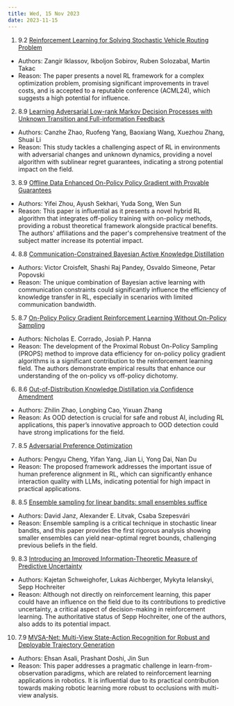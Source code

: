 ```yaml
---
title: Wed, 15 Nov 2023
date: 2023-11-15
---
```

1. 9.2 [Reinforcement Learning for Solving Stochastic Vehicle Routing Problem](https://arxiv.org/abs/2311.07708)
* Authors: Zangir Iklassov, Ikboljon Sobirov, Ruben Solozabal, Martin Takac
* Reason: The paper presents a novel RL framework for a complex optimization problem, promising significant improvements in travel costs, and is accepted to a reputable conference (ACML24), which suggests a high potential for influence.

2. 8.9 [Learning Adversarial Low-rank Markov Decision Processes with Unknown Transition and Full-information Feedback](https://arxiv.org/abs/2311.07876)
* Authors: Canzhe Zhao, Ruofeng Yang, Baoxiang Wang, Xuezhou Zhang, Shuai Li
* Reason: This study tackles a challenging aspect of RL in environments with adversarial changes and unknown dynamics, providing a novel algorithm with sublinear regret guarantees, indicating a strong potential impact on the field.

3. 8.9 [Offline Data Enhanced On-Policy Policy Gradient with Provable Guarantees](https://arxiv.org/abs/2311.08384)
* Authors: Yifei Zhou, Ayush Sekhari, Yuda Song, Wen Sun
* Reason: This paper is influential as it presents a novel hybrid RL algorithm that integrates off-policy training with on-policy methods, providing a robust theoretical framework alongside practical benefits. The authors' affiliations and the paper's comprehensive treatment of the subject matter increase its potential impact.

4. 8.8 [Communication-Constrained Bayesian Active Knowledge Distillation](https://arxiv.org/abs/2311.08053)
* Authors: Victor Croisfelt, Shashi Raj Pandey, Osvaldo Simeone, Petar Popovski
* Reason: The unique combination of Bayesian active learning with communication constraints could significantly influence the efficiency of knowledge transfer in RL, especially in scenarios with limited communication bandwidth.

5. 8.7 [On-Policy Policy Gradient Reinforcement Learning Without On-Policy Sampling](https://arxiv.org/abs/2311.08290)
* Authors: Nicholas E. Corrado, Josiah P. Hanna
* Reason: The development of the Proximal Robust On-Policy Sampling (PROPS) method to improve data efficiency for on-policy policy gradient algorithms is a significant contribution to the reinforcement learning field. The authors demonstrate empirical results that enhance our understanding of the on-policy vs off-policy dichotomy.

6. 8.6 [Out-of-Distribution Knowledge Distillation via Confidence Amendment](https://arxiv.org/abs/2311.07975)
* Authors: Zhilin Zhao, Longbing Cao, Yixuan Zhang
* Reason: As OOD detection is crucial for safe and robust AI, including RL applications, this paper’s innovative approach to OOD detection could have strong implications for the field.

7. 8.5 [Adversarial Preference Optimization](https://arxiv.org/abs/2311.08045)
* Authors: Pengyu Cheng, Yifan Yang, Jian Li, Yong Dai, Nan Du
* Reason: The proposed framework addresses the important issue of human preference alignment in RL, which can significantly enhance interaction quality with LLMs, indicating potential for high impact in practical applications.

8. 8.5 [Ensemble sampling for linear bandits: small ensembles suffice](https://arxiv.org/abs/2311.08376)
* Authors: David Janz, Alexander E. Litvak, Csaba Szepesvári
* Reason: Ensemble sampling is a critical technique in stochastic linear bandits, and this paper provides the first rigorous analysis showing smaller ensembles can yield near-optimal regret bounds, challenging previous beliefs in the field.

9. 8.3 [Introducing an Improved Information-Theoretic Measure of Predictive Uncertainty](https://arxiv.org/abs/2311.08309)
* Authors: Kajetan Schweighofer, Lukas Aichberger, Mykyta Ielanskyi, Sepp Hochreiter
* Reason: Although not directly on reinforcement learning, this paper could have an influence on the field due to its contributions to predictive uncertainty, a critical aspect of decision-making in reinforcement learning. The authoritative status of Sepp Hochreiter, one of the authors, also adds to its potential impact.

10. 7.9 [MVSA-Net: Multi-View State-Action Recognition for Robust and Deployable Trajectory Generation](https://arxiv.org/abs/2311.08393)
* Authors: Ehsan Asali, Prashant Doshi, Jin Sun
* Reason: This paper addresses a pragmatic challenge in learn-from-observation paradigms, which are related to reinforcement learning applications in robotics. It is influential due to its practical contribution towards making robotic learning more robust to occlusions with multi-view analysis.


